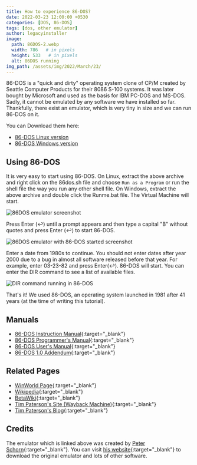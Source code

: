 ```yaml
---
title: How to experience 86-DOS?
date: 2022-03-23 12:00:00 +0530
categories: [DOS, 86-DOS]
tags: [dos, other emulator]
author: legacyinstaller
image:
  path: 86DOS-2.webp
  width: 786   # in pixels
  height: 533   # in pixels
  alt: 86DOS running
img_path: /assets/img/2022/March/23/
---
```


86-DOS is a "quick and dirty" operating system clone of CP/M created by Seattle Computer Products for their 8086 S-100 systems. It was later bought by Microsoft and used as the basis for IBM PC-DOS and MS-DOS. Sadly, it cannot be emulated by any software we have installed so far. Thankfully, there exist an emulator, which is very tiny in size and we can run 86-DOS on it.

You can Download them here:

- [86-DOS Linux version](/assets/Downloads/DOS/86DOS/86DOSonlinux.tar.xz)
- [86-DOS Windows version](/assets/Downloads/DOS/86DOS/86DOSonwindows.zip)

## Using 86-DOS

It is very easy to start using 86-DOS. On Linux, extract the above archive and right click on the 86dos.sh file and choose `Run as a Program` or run the shell file the way you run any other shell file. On Windows, extract the above archive and double click the Runme.bat file. The Virtual Machine will start.

![86DOS emulator screenshot](86DOS-1.webp)

Press Enter (↩) until a prompt appears and then type a capital "B" without quotes and press Enter (↩) to start 86-DOS.

![86DOS emulator with 86-DOS started screenshot](86DOS-2.webp)

Enter a date from 1980s to continue. You should not enter dates after year 2000 due to a bug in almost all software released before that year. For example, enter 03-23-82 and press Enter(↩). 86-DOS will start. You can enter the DIR command to see a list of available files.

![DIR command running in 86-DOS](86DOS-3.webp)

That's it! We used 86-DOS, an operating system launched in 1981 after 41 years (at the time of writing this tutorial).

## Manuals

- [86-DOS Instruction Manual](https://web.archive.org/web/20200110094102/http://www.patersontech.com/dos/docs/86_Dos_inst.pdf){:target="_blank"}
- [86-DOS Programmer's Manual](https://web.archive.org/web/20210216072829/http://bitsavers.org/pdf/seattleComputer/86-DOS_0.3_Programmers_Manual_1980.pdf){:target="_blank"}
- [86-DOS User's Manual](https://web.archive.org/web/20210216073337/http://bitsavers.org/pdf/seattleComputer/86-DOS_0.3_Users_Manual_1980.pdf){:target="_blank"}
- [86-DOS 1.0 Addendum](https://web.archive.org/web/20210216073838/http://bitsavers.org/pdf/seattleComputer/86-DOS_1.0_Addendum.pdf){:target="_blank"}

## Related Pages

- [WinWorld Page](https://winworldpc.com/product/86-dos/100){:target="_blank"}
- [Wikipedia](https://en.wikipedia.org/wiki/86-DOS){:target="_blank"}
- [BetaWiki](https://betawiki.net/wiki/86-DOS){:target="_blank"}
- [Tim Paterson's Site (Wayback Machine)](https://web.archive.org/web/20200102191543/http://www.patersontech.com/dos/origins-of-dos.aspx){:target="_blank"}
- [Tim Paterson's Blog](https://dosmandrivel.blogspot.com/){:target="_blank"}

## Credits

The emulator which is linked above was created by [Peter Schorn](mailto:peter.schorn@acm.org){:target="_blank"}. You can visit [his website](https://schorn.ch/altair.html){:target="_blank"} to download the original emulator and lots of other software.
